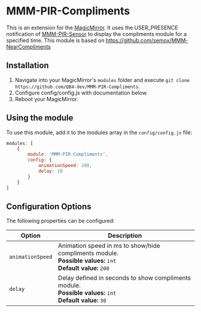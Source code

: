 # MMM-PIR-Compliments
This is an extension for the [MagicMirror](https://github.com/MichMich/MagicMirror). It uses the USER_PRESENCE notification of [MMM-PIR-Sensor](https://github.com/paviro/MMM-PIR-Sensor) to display the compliments module for a specified time.
This module is based on https://github.com/semox/MMM-NearCompliments

## Installation
1. Navigate into your MagicMirror's `modules` folder and execute `git clone https://github.com/QB4-dev/MMM-PIR-Compliments`.
2. Configure config/config.js with documentation below.
4. Reboot your MagicMirror.

## Using the module

To use this module, add it to the modules array in the `config/config.js` file:
````javascript
modules: [
	{
		module: 'MMM-PIR-Compliments',
		config: {
		    animationSpeed: 200,
		    delay: 10
		}
	}
]
````

## Configuration Options

The following properties can be configured:

<table width="100%">
	<!-- why, markdown... -->
	<thead>
		<tr>
			<th>Option</th>
			<th width="100%">Description</th>
		</tr>
	<thead>
	<tbody>
		<tr>
			<td><code>animationSpeed</code></td>
			<td>Animation speed in ms to show/hide compliments module.
				<br><b>Possible values:</b> <code>int</code>
				<br><b>Default value:</b> <code>200</code>
			</td>
		</tr>
		<tr>
			<td><code>delay</code></td>
			<td>Delay defined in seconds to show compliments module.
				<br><b>Possible values:</b> <code>int</code>
				<br><b>Default value:</b> <code>30</code>
			</td>
		</tr>
	</tbody>
</table>
